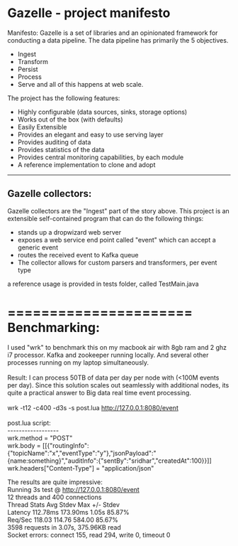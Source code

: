 # Gazelle - project manifesto

Manifesto: Gazelle is a set of libraries and an opinionated framework for conducting a data pipeline. The data pipeline has primarily the 5 objectives. 
- Ingest
- Transform
- Persist
- Process
- Serve 
and all of this happens at web scale. 

The project has the following features:
- Highly configurable (data sources, sinks, storage options)
- Works out of the box (with defaults)
- Easily Extensible
- Provides an elegant and easy to use serving layer
- Provides auditing of data
- Provides statistics of the data
- Provides central monitoring capabilities, by each module
- A reference implementation to clone and adopt

----------------------

## Gazelle collectors:

Gazelle collectors are the "Ingest" part of the story above. This project is an extensible self-contained program that can do the following things:

- stands up a dropwizard web server
- exposes a web service end point called "event" which can accept a generic event
- routes the received event to Kafka queue
- The collector allows for custom parsers and transformers, per event type

a reference usage is provided in tests folder, called TestMain.java


======================
Benchmarking:
======================

I used "wrk" to benchmark this on my macbook air with 8gb ram and 2 ghz i7 processor. Kafka and zookeeper running locally. And several other processes running on my laptop simultaneously. <br>
<br>
Result: I can process 50TB of data per day per node with (<100M events per day). Since this solution scales out seamlessly with additional nodes, its quite a practical answer to Big data real time event processing.<br>
<br>
wrk -t12 -c400 -d3s -s post.lua  http://127.0.0.1:8080/event<br>
<br>
post.lua script:<br>
------------------<br>
wrk.method = "POST"<br>
wrk.body   = [[{"routingInfo":{"topicName":"x","eventType":"y"},"jsonPayload":"{name:something}","auditInfo":{"sentBy":"sridhar","createdAt":100}}]]<br>
wrk.headers["Content-Type"] = "application/json"<br>


The results are quite impressive:<br>
Running 3s test @ http://127.0.0.1:8080/event<br>
  12 threads and 400 connections<br>
  Thread Stats   Avg      Stdev     Max   +/- Stdev<br>
    Latency   112.78ms  173.90ms   1.05s    85.87%<br>
    Req/Sec   118.03    114.76   584.00     85.67%<br>
  3598 requests in 3.07s, 375.96KB read<br>
  Socket errors: connect 155, read 294, write 0, timeout 0<br>

